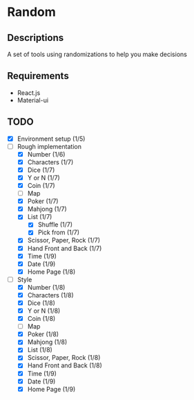 # Random

## Descriptions
A set of tools using randomizations to help you make decisions

## Requirements
- React.js
- Material-ui

## TODO
- [x] Environment setup (1/5)
- [ ] Rough implementation
  - [x] Number (1/6)
  - [x] Characters (1/7)
  - [x] Dice (1/7)
  - [x] Y or N (1/7)
  - [x] Coin (1/7)
  - [ ] Map
  - [x] Poker (1/7)
  - [x] Mahjong (1/7)
  - [x] List (1/7)
    - [x] Shuffle (1/7)
    - [x] Pick from (1/7)
  - [x] Scissor, Paper, Rock (1/7)
  - [x] Hand Front and Back (1/7)
  - [x] Time (1/9)
  - [x] Date (1/9)
  - [x] Home Page (1/8)
- [ ] Style
  - [x] Number (1/8)
  - [x] Characters (1/8)
  - [x] Dice (1/8)
  - [x] Y or N (1/8)
  - [x] Coin (1/8)
  - [ ] Map
  - [x] Poker (1/8)
  - [x] Mahjong (1/8)
  - [x] List (1/8)
  - [x] Scissor, Paper, Rock (1/8)
  - [x] Hand Front and Back (1/8)
  - [x] Time (1/9)
  - [x] Date (1/9)
  - [x] Home Page (1/9)
